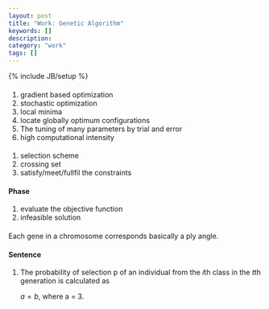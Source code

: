 ```yaml
---
layout: post
title: "Work: Genetic Algorithm"
keywords: []
description: 
category: "work"
tags: []
---
```

{% include JB/setup %}

#### 
1. gradient based optimization
2. stochastic optimization
3. local minima
4. locate globally optimum configurations
5. The tuning of many parameters by trial and error 
6. high computational intensity


####
1. selection scheme
2. crossing set
3. satisfy/meet/fullfil  the constraints


#### Phase
1. evaluate the objective function
2. infeasible solution


####
Each gene in a chromosome corresponds basically a ply angle.

#### Sentence
1. The probability of selection p of an individual from the $i$th class in the $t$th generation is
   calculated as 

   $a = b$,
   where a = 3.
